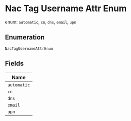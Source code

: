 
# Nac Tag Username Attr Enum

enum: `automatic`, `cn`, `dns`, `email`, `upn`

## Enumeration

`NacTagUsernameAttrEnum`

## Fields

| Name |
|  --- |
| `automatic` |
| `cn` |
| `dns` |
| `email` |
| `upn` |

